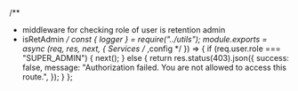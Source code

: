 /**
 * middleware for checking role of user is retention admin
 * isRetAdmin
 */
const { logger } = require("../utils");
module.exports = async (req, res, next, { Services /* ,config */ }) => {
	if (req.user.role === "SUPER_ADMIN") {
		next();
	} else {
		return res.status(403).json({
			success: false,
			message: "Authorization failed. You are not allowed to access this route.",
		});
	}
};
